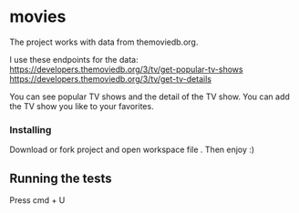 # movies

The project works with data from themoviedb.org. 

I use these endpoints for the data: 
https://developers.themoviedb.org/3/tv/get-popular-tv-shows 
https://developers.themoviedb.org/3/tv/get-tv-details 

You can see popular TV shows and the detail of the TV show. You can add the TV show you like to your favorites.

### Installing

Download or fork project and open workspace file . Then enjoy :)

## Running the tests

Press cmd + U
